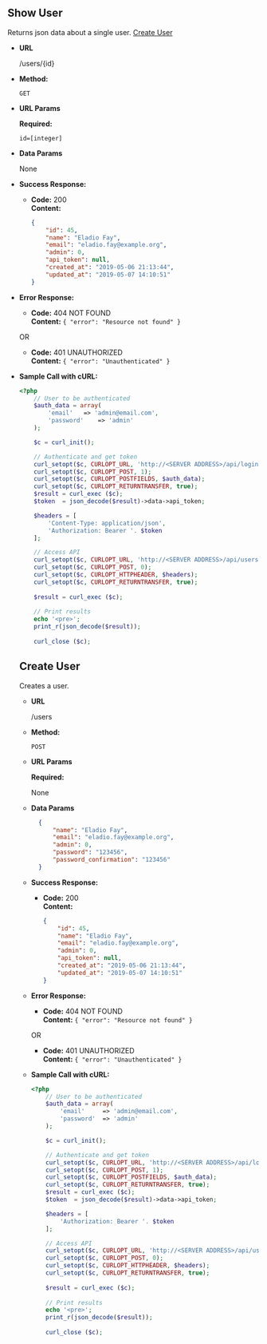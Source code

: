 **Show User**
----
  Returns json data about a single user.
[Create User](#create-user)
* **URL**

  /users/{id}

* **Method:**

  `GET`
  
*  **URL Params**

   **Required:**
 
   `id=[integer]`

* **Data Params**

  None

* **Success Response:**

  * **Code:** 200 <br />
    **Content:** 
    ```json
    { 
        "id": 45,
        "name": "Eladio Fay",
        "email": "eladio.fay@example.org",
        "admin": 0,
        "api_token": null,
        "created_at": "2019-05-06 21:13:44",
        "updated_at": "2019-05-07 14:10:51"
    }
    ```
 
* **Error Response:**

  * **Code:** 404 NOT FOUND <br />
    **Content:** `{ "error": "Resource not found" }`

  OR

  * **Code:** 401 UNAUTHORIZED <br />
    **Content:** `{ "error": "Unauthenticated" }`

* **Sample Call with cURL:**

  ```php
  <?php
      // User to be authenticated
      $auth_data = array(
          'email' 	=> 'admin@email.com',
          'password' 	=> 'admin'
      );
  
      $c = curl_init();
  
      // Authenticate and get token
      curl_setopt($c, CURLOPT_URL, 'http://<SERVER ADDRESS>/api/login');
      curl_setopt($c, CURLOPT_POST, 1);
      curl_setopt($c, CURLOPT_POSTFIELDS, $auth_data);
      curl_setopt($c, CURLOPT_RETURNTRANSFER, true);
      $result = curl_exec ($c);
      $token  = json_decode($result)->data->api_token;
  
      $headers = [
          'Content-Type: application/json',
          'Authorization: Bearer '. $token
      ];
  
      // Access API
      curl_setopt($c, CURLOPT_URL, 'http://<SERVER ADDRESS>/api/users/5');
      curl_setopt($c, CURLOPT_POST, 0);
      curl_setopt($c, CURLOPT_HTTPHEADER, $headers);
      curl_setopt($c, CURLOPT_RETURNTRANSFER, true);
          
      $result = curl_exec ($c);
      
      // Print results
      echo '<pre>';
      print_r(json_decode($result));
    
      curl_close ($c);
  ```
  
  
  
  Create User
  ----
    Creates a user.
  
  * **URL**
  
    /users
  
  * **Method:**
  
    `POST`
    
  *  **URL Params**
  
     **Required:**
   
     None  
  
  * **Data Params**
  
    ```json
      { 
          "name": "Eladio Fay",
          "email": "eladio.fay@example.org",
          "admin": 0,
          "password": "123456",
          "password_confirmation": "123456"
      }
      ```
  
  * **Success Response:**
  
    * **Code:** 200 <br />
      **Content:** 
      ```json
      { 
          "id": 45,
          "name": "Eladio Fay",
          "email": "eladio.fay@example.org",
          "admin": 0,
          "api_token": null,
          "created_at": "2019-05-06 21:13:44",
          "updated_at": "2019-05-07 14:10:51"
      }
      ```
   
  * **Error Response:**
  
    * **Code:** 404 NOT FOUND <br />
      **Content:** `{ "error": "Resource not found" }`
  
    OR
  
    * **Code:** 401 UNAUTHORIZED <br />
      **Content:** `{ "error": "Unauthenticated" }`
  
  * **Sample Call with cURL:**
  
    ```php
    <?php
        // User to be authenticated
        $auth_data = array(
            'email' 	=> 'admin@email.com',
            'password' 	=> 'admin'
        );
    
        $c = curl_init();
    
        // Authenticate and get token
        curl_setopt($c, CURLOPT_URL, 'http://<SERVER ADDRESS>/api/login');
        curl_setopt($c, CURLOPT_POST, 1);
        curl_setopt($c, CURLOPT_POSTFIELDS, $auth_data);
        curl_setopt($c, CURLOPT_RETURNTRANSFER, true);
        $result = curl_exec ($c);
        $token  = json_decode($result)->data->api_token;
    
        $headers = [
            'Authorization: Bearer '. $token
        ];
    
        // Access API
        curl_setopt($c, CURLOPT_URL, 'http://<SERVER ADDRESS>/api/users/5');
        curl_setopt($c, CURLOPT_POST, 0);
        curl_setopt($c, CURLOPT_HTTPHEADER, $headers);
        curl_setopt($c, CURLOPT_RETURNTRANSFER, true);
            
        $result = curl_exec ($c);
        
        // Print results
        echo '<pre>';
        print_r(json_decode($result));
      
        curl_close ($c);
    ```